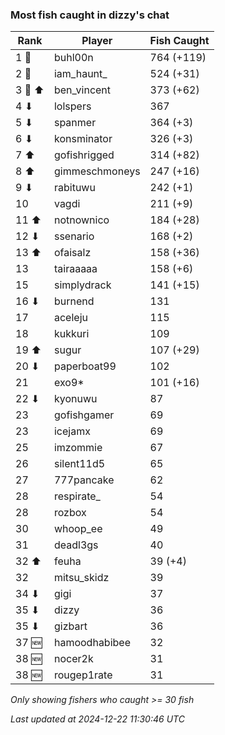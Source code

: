 ### Most fish caught in dizzy's chat
| Rank | Player | Fish Caught |
|------|--------|-----------|
| 1 🥇  | buhl00n  | 764 (+119) |
| 2 🥈  | iam_haunt_  | 524 (+31) |
| 3 🥉 ⬆ | ben_vincent  | 373 (+62) |
| 4 ⬇ | lolspers  | 367 |
| 5 ⬇ | spanmer  | 364 (+3) |
| 6 ⬇ | konsminator  | 326 (+3) |
| 7 ⬆ | gofishrigged  | 314 (+82) |
| 8 ⬆ | gimmeschmoneys  | 247 (+16) |
| 9 ⬇ | rabituwu  | 242 (+1) |
| 10  | vagdi  | 211 (+9) |
| 11 ⬆ | notnownico  | 184 (+28) |
| 12 ⬇ | ssenario  | 168 (+2) |
| 13 ⬆ | ofaisalz  | 158 (+36) |
| 13  | tairaaaaa  | 158 (+6) |
| 15  | simplydrack  | 141 (+15) |
| 16 ⬇ | burnend  | 131 |
| 17  | aceleju  | 115 |
| 18  | kukkuri  | 109 |
| 19 ⬆ | sugur  | 107 (+29) |
| 20 ⬇ | paperboat99  | 102 |
| 21  | exo9*  | 101 (+16) |
| 22 ⬇ | kyonuwu  | 87 |
| 23  | gofishgamer  | 69 |
| 23  | icejamx  | 69 |
| 25  | imzommie  | 67 |
| 26  | silent11d5  | 65 |
| 27  | 777pancake  | 62 |
| 28  | respirate_  | 54 |
| 28  | rozbox  | 54 |
| 30  | whoop_ee  | 49 |
| 31  | deadl3gs  | 40 |
| 32 ⬆ | feuha  | 39 (+4) |
| 32  | mitsu_skidz  | 39 |
| 34 ⬇ | gigi  | 37 |
| 35 ⬇ | dizzy  | 36 |
| 35 ⬇ | gizbart  | 36 |
| 37 🆕 | hamoodhabibee  | 32 |
| 38 🆕 | nocer2k  | 31 |
| 38 🆕 | rougep1rate  | 31 |

_Only showing fishers who caught >= 30 fish_

_Last updated at 2024-12-22 11:30:46 UTC_